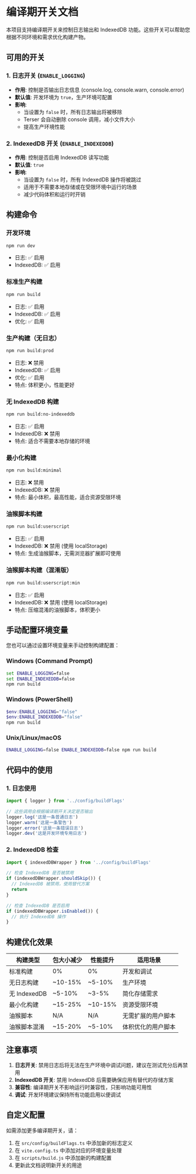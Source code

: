 # 编译期开关文档

本项目支持编译期开关来控制日志输出和 IndexedDB 功能。这些开关可以帮助您根据不同环境和需求优化构建产物。

## 可用的开关

### 1. 日志开关 (`ENABLE_LOGGING`)

- **作用**: 控制是否输出日志信息 (console.log, console.warn, console.error)
- **默认值**: 开发环境为 `true`，生产环境可配置
- **影响**:
  - 当设置为 `false` 时，所有日志输出将被移除
  - Terser 会自动删除 console 调用，减小文件大小
  - 提高生产环境性能

### 2. IndexedDB 开关 (`ENABLE_INDEXEDDB`)

- **作用**: 控制是否启用 IndexedDB 读写功能
- **默认值**: `true`
- **影响**:
  - 当设置为 `false` 时，所有 IndexedDB 操作将被跳过
  - 适用于不需要本地存储或在受限环境中运行的场景
  - 减少代码体积和运行时开销

## 构建命令

### 开发环境

```bash
npm run dev
```

- 日志: ✅ 启用
- IndexedDB: ✅ 启用

### 标准生产构建

```bash
npm run build
```

- 日志: ✅ 启用
- IndexedDB: ✅ 启用
- 优化: ✅ 启用

### 生产构建（无日志）

```bash
npm run build:prod
```

- 日志: ❌ 禁用
- IndexedDB: ✅ 启用
- 优化: ✅ 启用
- 特点: 体积更小，性能更好

### 无 IndexedDB 构建

```bash
npm run build:no-indexeddb
```

- 日志: ✅ 启用
- IndexedDB: ❌ 禁用
- 特点: 适合不需要本地存储的环境

### 最小化构建

```bash
npm run build:minimal
```

- 日志: ❌ 禁用
- IndexedDB: ❌ 禁用
- 特点: 最小体积，最高性能，适合资源受限环境

### 油猴脚本构建

```bash
npm run build:userscript
```

- 日志: ✅ 启用
- IndexedDB: ❌ 禁用 (使用 localStorage)
- 特点: 生成油猴脚本，无需浏览器扩展即可使用

### 油猴脚本构建（混淆版）

```bash
npm run build:userscript:min
```

- 日志: ✅ 启用
- IndexedDB: ❌ 禁用 (使用 localStorage)
- 特点: 压缩混淆的油猴脚本，体积更小

## 手动配置环境变量

您也可以通过设置环境变量来手动控制构建配置：

### Windows (Command Prompt)

```cmd
set ENABLE_LOGGING=false
set ENABLE_INDEXEDDB=false
npm run build
```

### Windows (PowerShell)

```powershell
$env:ENABLE_LOGGING="false"
$env:ENABLE_INDEXEDDB="false"
npm run build
```

### Unix/Linux/macOS

```bash
ENABLE_LOGGING=false ENABLE_INDEXEDDB=false npm run build
```

## 代码中的使用

### 1. 日志使用

```typescript
import { logger } from '../config/buildFlags'

// 这些调用会根据编译期开关决定是否输出
logger.log('这是一条普通日志')
logger.warn('这是一条警告')
logger.error('这是一条错误日志')
logger.dev('这是开发环境专用日志')
```

### 2. IndexedDB 检查

```typescript
import { indexedDBWrapper } from '../config/buildFlags'

// 检查 IndexedDB 是否被禁用
if (indexedDBWrapper.shouldSkip()) {
  // IndexedDB 被禁用，使用替代方案
  return
}

// 检查 IndexedDB 是否启用
if (indexedDBWrapper.isEnabled()) {
  // 执行 IndexedDB 操作
}
```

## 构建优化效果

| 构建类型     | 包大小减少 | 性能提升 | 适用场景           |
| ------------ | ---------- | -------- | ------------------ |
| 标准构建     | 0%         | 0%       | 开发和调试         |
| 无日志构建   | ~10-15%    | ~5-10%   | 生产环境           |
| 无 IndexedDB | ~5-10%     | ~3-5%    | 简化存储需求       |
| 最小化构建   | ~15-25%    | ~10-15%  | 资源受限环境       |
| 油猴脚本     | N/A        | N/A      | 无需扩展的用户脚本 |
| 油猴脚本混淆 | ~15-20%    | ~5-10%   | 体积优化的用户脚本 |

## 注意事项

1. **日志开关**: 禁用日志后将无法在生产环境中调试问题，建议在测试充分后再禁用
2. **IndexedDB 开关**: 禁用 IndexedDB 后需要确保应用有替代的存储方案
3. **兼容性**: 编译期开关不影响运行时兼容性，只影响功能可用性
4. **调试**: 开发环境建议保持所有功能启用以便调试

## 自定义配置

如需添加更多编译期开关，请：

1. 在 `src/config/buildFlags.ts` 中添加新的标志定义
2. 在 `vite.config.ts` 中添加对应的环境变量处理
3. 在 `scripts/build.js` 中添加新的构建配置
4. 更新此文档说明新开关的用途
